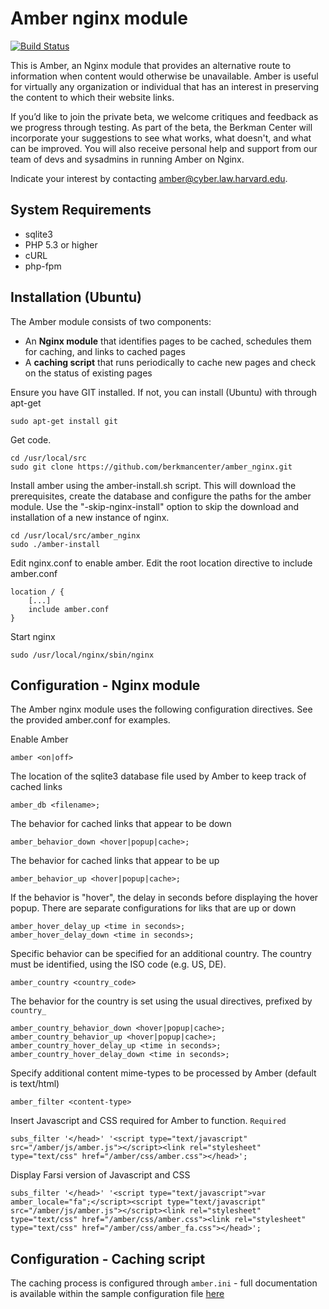 # Amber nginx module #

[![Build Status](https://travis-ci.org/berkmancenter/amber_nginx.png?branch=master)](https://travis-ci.org/berkmancenter/amber_nginx)

This is Amber, an Nginx module that provides an alternative route to information when content would otherwise be unavailable. Amber is useful for virtually any organization or individual that has an interest in preserving the content to which their website links.

If you’d like to join the private beta, we welcome critiques and feedback as we progress through testing. As part of the beta, the Berkman Center will incorporate your suggestions to see what works, what doesn't, and what can be improved. You will also receive personal help and support from our team of devs and sysadmins in running Amber on Nginx.

Indicate your interest by contacting amber@cyber.law.harvard.edu.

## System Requirements ##

* sqlite3
* PHP 5.3 or higher
* cURL
* php-fpm

## Installation (Ubuntu) ##

The Amber module consists of two components:

* An **Nginx module** that identifies pages to be cached, schedules them for caching, and links to cached pages
* A **caching script** that runs periodically to cache new pages and check on the status of existing pages


Ensure you have GIT installed. If not, you can install (Ubuntu) with through apt-get
    
    sudo apt-get install git

Get code.
    
    cd /usr/local/src
    sudo git clone https://github.com/berkmancenter/amber_nginx.git

Install amber using the amber-install.sh script. This will download the prerequisites, create the database and configure the paths for the amber module. Use the "-skip-nginx-install" option to skip the download and installation of a new instance of nginx.

    cd /usr/local/src/amber_nginx
    sudo ./amber-install

Edit nginx.conf to enable amber. Edit the root location directive to include amber.conf

    location / {
        [...]
        include amber.conf
    }

Start nginx

    sudo /usr/local/nginx/sbin/nginx

## Configuration - Nginx module ##

The Amber nginx module uses the following configuration directives. See the provided amber.conf for examples. 

Enable Amber

    amber <on|off>

The location of the sqlite3 database file used by Amber to keep track of cached links

    amber_db <filename>;

The behavior for cached links that appear to be down

    amber_behavior_down <hover|popup|cache>;

The behavior for cached links that appear to be up

    amber_behavior_up <hover|popup|cache>;

If the behavior is "hover", the delay in seconds before displaying the hover popup. There are separate configurations for liks that are up or down

    amber_hover_delay_up <time in seconds>;
    amber_hover_delay_down <time in seconds>;

Specific behavior can be specified for an additional country. The country must be identified, using the ISO code (e.g. US, DE). 

    amber_country <country_code>

The behavior for the country is set using the usual directives, prefixed by ```country_```

    amber_country_behavior_down <hover|popup|cache>;
    amber_country_behavior_up <hover|popup|cache>;
    amber_country_hover_delay_up <time in seconds>;
    amber_country_hover_delay_down <time in seconds>;

Specify additional content mime-types to be processed by Amber (default is text/html)

    amber_filter <content-type>

Insert Javascript and CSS required for Amber to function. `Required`

    subs_filter '</head>' '<script type="text/javascript" src="/amber/js/amber.js"></script><link rel="stylesheet" type="text/css" href="/amber/css/amber.css"></head>';

Display Farsi version of Javascript and CSS 

    subs_filter '</head>' '<script type="text/javascript">var amber_locale="fa";</script><script type="text/javascript" src="/amber/js/amber.js"></script><link rel="stylesheet" type="text/css" href="/amber/css/amber.css"><link rel="stylesheet" type="text/css" href="/amber/css/amber_fa.css"></head>';

## Configuration - Caching script ##

The caching process is configured through ```amber.ini``` - full documentation is available within the sample configuration file [here](https://github.com/berkmancenter/amber_common/blob/master/src/amber-nginx.ini) 

